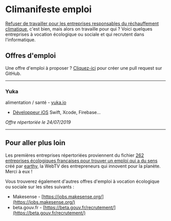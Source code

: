 # Climanifeste emploi

[Refuser de travailler pour les entreprises responsables du réchauffement climatique](https://www.climanifeste.net), c'est bien, mais alors on travaille pour qui ? Voici quelques entreprises à vocation écologique ou sociale et qui recrutent dans l'informatique.

## Offres d'emploi

Une offre d'emploi à proposer ? [Cliquez-ici](https://github.com/climanifeste/emploi/edit/master/README.md) pour créer une pull request sur GitHub. 

---

### Yuka
alimentation / santé - [yuka.io](https://yuka.io/)

* [Développeur iOS](https://www.welcometothejungle.co/fr/companies/yuka/jobs) Swift, Xcode, Firebase...

*Offre répertoriée le 24/07/2019*

---


## Pour aller plus loin

Les premières entreprises répertoriées proviennent du fichier [262 entreprises écologiques françaises pour trouver un emploi qui a du sens](https://www.earthy.fr/blog/262-entreprises-ecologiques-francaises-pour-trouver-un-emploi-qui-a-du-sens) créé par [earthy](https://www.earthy.fr/), la WebTV des entrepreneurs qui innovent pour la planète. Merci à eux !

Vous trouverez également d'autres offres d'emploi à vocation écologique ou sociale sur les sites suivants :

* Makesense - [https://jobs.makesense.org/](https://jobs.makesense.org/)
* beta.gouv.fr - [https://beta.gouv.fr/recrutement/](https://beta.gouv.fr/recrutement/)

